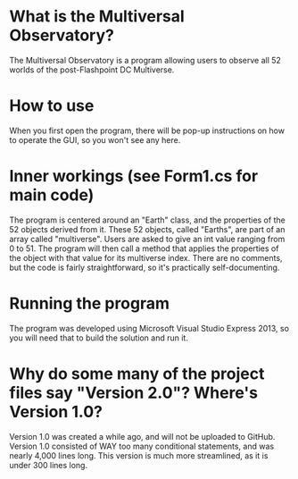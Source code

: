 # What is the Multiversal Observatory?
The Multiversal Observatory is a program allowing users to observe all 52 worlds of the post-Flashpoint DC Multiverse.

# How to use
When you first open the program, there will be pop-up instructions on how to operate the GUI, so you won't see any here.

# Inner workings (see Form1.cs for main code)
The program is centered around an "Earth" class, and the properties of the 52 objects derived from it.
These 52 objects, called "Earths", are part of an array called "multiverse".
Users are asked to give an int value ranging from 0 to 51.
The program will then call a method that applies the properties of the object with that value for its multiverse index.
There are no comments, but the code is fairly straightforward, so it's practically self-documenting.

# Running the program
The program was developed using Microsoft Visual Studio Express 2013, so you will need that to build the solution and run it.

# Why do some many of the project files say "Version 2.0"? Where's Version 1.0?
Version 1.0 was created a while ago, and will not be uploaded to GitHub.
Version 1.0 consisted of WAY too many conditional statements, and was nearly 4,000 lines long.
This version is much more streamlined, as it is under 300 lines long.
